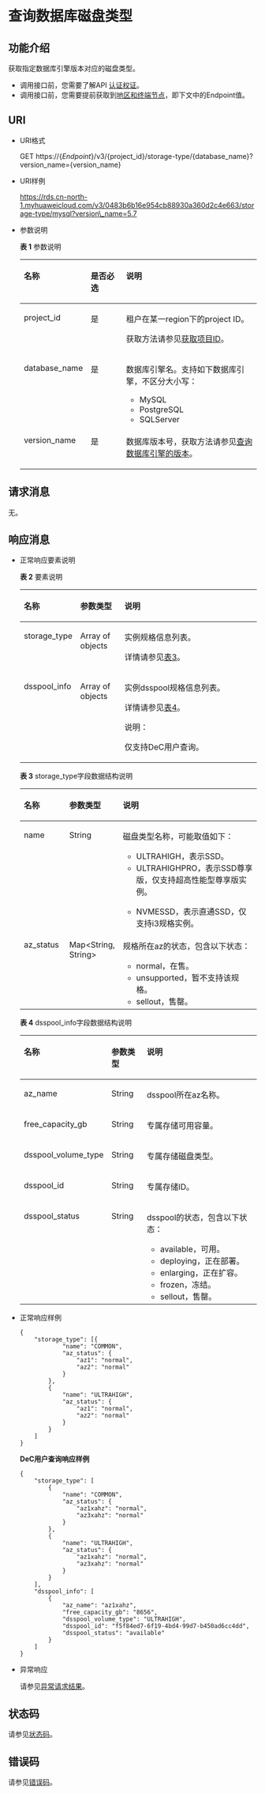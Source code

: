 # 查询数据库磁盘类型<a name="rds_04_0002"></a>

## 功能介绍<a name="section4850156117316"></a>

获取指定数据库引擎版本对应的磁盘类型。

-   调用接口前，您需要了解API  [认证权证](认证鉴权.md)。
-   调用接口前，您需要提前获取到[地区和终端节点](http://developer.huaweicloud.com/endpoint)，即下文中的Endpoint值。

## URI<a name="section28961517113719"></a>

-   URI格式

    GET https://\{_Endpoint_\}/v3/\{project\_id\}/storage-type/\{database\_name\}?version\_name=\{version\_name\}

-   URI样例

    https://rds.cn-north-1.myhuaweicloud.com/v3/0483b6b16e954cb88930a360d2c4e663/storage-type/mysql?version\_name=5.7


-   参数说明

    **表 1**  参数说明

    <a name="table4657088"></a>
    <table><thead align="left"><tr id="row60083059"><th class="cellrowborder" valign="top" width="20.979999999999997%" id="mcps1.2.4.1.1"><p id="p34889605"><a name="p34889605"></a><a name="p34889605"></a>名称</p>
    </th>
    <th class="cellrowborder" valign="top" width="16.55%" id="mcps1.2.4.1.2"><p id="p7485743"><a name="p7485743"></a><a name="p7485743"></a>是否必选</p>
    </th>
    <th class="cellrowborder" valign="top" width="62.470000000000006%" id="mcps1.2.4.1.3"><p id="p2365466"><a name="p2365466"></a><a name="p2365466"></a>说明</p>
    </th>
    </tr>
    </thead>
    <tbody><tr id="row57385070"><td class="cellrowborder" valign="top" width="20.979999999999997%" headers="mcps1.2.4.1.1 "><p id="p17679057"><a name="p17679057"></a><a name="p17679057"></a>project_id</p>
    </td>
    <td class="cellrowborder" valign="top" width="16.55%" headers="mcps1.2.4.1.2 "><p id="p22717550"><a name="p22717550"></a><a name="p22717550"></a>是</p>
    </td>
    <td class="cellrowborder" valign="top" width="62.470000000000006%" headers="mcps1.2.4.1.3 "><p id="p28182251"><a name="p28182251"></a><a name="p28182251"></a>租户在某一region下的project ID。</p>
    <p id="p181691757183820"><a name="p181691757183820"></a><a name="p181691757183820"></a>获取方法请参见<a href="获取项目ID.md">获取项目ID</a>。</p>
    </td>
    </tr>
    <tr id="row2864326155157"><td class="cellrowborder" valign="top" width="20.979999999999997%" headers="mcps1.2.4.1.1 "><p id="p41557789155220"><a name="p41557789155220"></a><a name="p41557789155220"></a>database_name</p>
    </td>
    <td class="cellrowborder" valign="top" width="16.55%" headers="mcps1.2.4.1.2 "><p id="p10737742155220"><a name="p10737742155220"></a><a name="p10737742155220"></a>是</p>
    </td>
    <td class="cellrowborder" valign="top" width="62.470000000000006%" headers="mcps1.2.4.1.3 "><p id="p64450739155220"><a name="p64450739155220"></a><a name="p64450739155220"></a>数据库引擎名。支持如下数据库引擎，不区分大小写：</p>
    <a name="ul924933143511"></a><a name="ul924933143511"></a><ul id="ul924933143511"><li>MySQL</li><li>PostgreSQL</li><li>SQLServer</li></ul>
    </td>
    </tr>
    <tr id="row4161445171"><td class="cellrowborder" valign="top" width="20.979999999999997%" headers="mcps1.2.4.1.1 "><p id="p516110417170"><a name="p516110417170"></a><a name="p516110417170"></a>version_name</p>
    </td>
    <td class="cellrowborder" valign="top" width="16.55%" headers="mcps1.2.4.1.2 "><p id="p116114111716"><a name="p116114111716"></a><a name="p116114111716"></a>是</p>
    </td>
    <td class="cellrowborder" valign="top" width="62.470000000000006%" headers="mcps1.2.4.1.3 "><p id="p31610414179"><a name="p31610414179"></a><a name="p31610414179"></a>数据库版本号，获取方法请参见<a href="查询数据库引擎的版本.md">查询数据库引擎的版本</a>。</p>
    </td>
    </tr>
    </tbody>
    </table>


## 请求消息<a name="section36474591"></a>

无。

## 响应消息<a name="section59835867"></a>

-   正常响应要素说明

    **表 2**  要素说明

    <a name="table29752153"></a>
    <table><thead align="left"><tr id="row62070345"><th class="cellrowborder" valign="top" width="19.35%" id="mcps1.2.4.1.1"><p id="p61642077"><a name="p61642077"></a><a name="p61642077"></a>名称</p>
    </th>
    <th class="cellrowborder" valign="top" width="19.03%" id="mcps1.2.4.1.2"><p id="p26952341"><a name="p26952341"></a><a name="p26952341"></a>参数类型</p>
    </th>
    <th class="cellrowborder" valign="top" width="61.62%" id="mcps1.2.4.1.3"><p id="p35656026"><a name="p35656026"></a><a name="p35656026"></a>说明</p>
    </th>
    </tr>
    </thead>
    <tbody><tr id="row2456979"><td class="cellrowborder" valign="top" width="19.35%" headers="mcps1.2.4.1.1 "><p id="p64797609"><a name="p64797609"></a><a name="p64797609"></a>storage_type</p>
    </td>
    <td class="cellrowborder" valign="top" width="19.03%" headers="mcps1.2.4.1.2 "><p id="p158510360232"><a name="p158510360232"></a><a name="p158510360232"></a>Array of objects</p>
    </td>
    <td class="cellrowborder" valign="top" width="61.62%" headers="mcps1.2.4.1.3 "><p id="p22140377"><a name="p22140377"></a><a name="p22140377"></a>实例规格信息列表。</p>
    <p id="p16922658102215"><a name="p16922658102215"></a><a name="p16922658102215"></a>详情请参见<a href="#table66531170">表3</a>。</p>
    </td>
    </tr>
    <tr id="row7292122523418"><td class="cellrowborder" valign="top" width="19.35%" headers="mcps1.2.4.1.1 "><p id="p2083563717347"><a name="p2083563717347"></a><a name="p2083563717347"></a>dsspool_info</p>
    </td>
    <td class="cellrowborder" valign="top" width="19.03%" headers="mcps1.2.4.1.2 "><p id="p083643763418"><a name="p083643763418"></a><a name="p083643763418"></a>Array of objects</p>
    </td>
    <td class="cellrowborder" valign="top" width="61.62%" headers="mcps1.2.4.1.3 "><p id="p183633713413"><a name="p183633713413"></a><a name="p183633713413"></a>实例dsspool规格信息列表。</p>
    <p id="p1836183743417"><a name="p1836183743417"></a><a name="p1836183743417"></a>详情请参见<a href="#table1513533533518">表4</a>。</p>
    <div class="note" id="note12258135143915"><a name="note12258135143915"></a><a name="note12258135143915"></a><span class="notetitle"> 说明： </span><div class="notebody"><p id="p1575424953620"><a name="p1575424953620"></a><a name="p1575424953620"></a>仅支持DeC用户查询。</p>
    </div></div>
    </td>
    </tr>
    </tbody>
    </table>

    **表 3**  storage\_type字段数据结构说明

    <a name="table66531170"></a>
    <table><thead align="left"><tr id="row12984378"><th class="cellrowborder" valign="top" width="19.63%" id="mcps1.2.4.1.1"><p id="p45101667"><a name="p45101667"></a><a name="p45101667"></a>名称</p>
    </th>
    <th class="cellrowborder" valign="top" width="12.33%" id="mcps1.2.4.1.2"><p id="p29356372"><a name="p29356372"></a><a name="p29356372"></a>参数类型</p>
    </th>
    <th class="cellrowborder" valign="top" width="68.04%" id="mcps1.2.4.1.3"><p id="p29055926"><a name="p29055926"></a><a name="p29055926"></a>说明</p>
    </th>
    </tr>
    </thead>
    <tbody><tr id="row4719792"><td class="cellrowborder" valign="top" width="19.63%" headers="mcps1.2.4.1.1 "><p id="p95609428242"><a name="p95609428242"></a><a name="p95609428242"></a>name</p>
    </td>
    <td class="cellrowborder" valign="top" width="12.33%" headers="mcps1.2.4.1.2 "><p id="p29373839"><a name="p29373839"></a><a name="p29373839"></a>String</p>
    </td>
    <td class="cellrowborder" valign="top" width="68.04%" headers="mcps1.2.4.1.3 "><p id="p18543132117445"><a name="p18543132117445"></a><a name="p18543132117445"></a>磁盘类型名称，可能取值如下：</p>
    <a name="ul7711857141311"></a><a name="ul7711857141311"></a><ul id="ul7711857141311"><li>ULTRAHIGH，表示SSD。</li><li>ULTRAHIGHPRO，表示SSD尊享版，仅支持超高性能型尊享版实例。</li></ul>
    <a name="ul254372174411"></a><a name="ul254372174411"></a><ul id="ul254372174411"><li>NVMESSD，表示直通SSD，仅支持i3规格实例。</li></ul>
    </td>
    </tr>
    <tr id="row13887256172319"><td class="cellrowborder" valign="top" width="19.63%" headers="mcps1.2.4.1.1 "><p id="p722175112411"><a name="p722175112411"></a><a name="p722175112411"></a>az_status</p>
    </td>
    <td class="cellrowborder" valign="top" width="12.33%" headers="mcps1.2.4.1.2 "><p id="p12213514242"><a name="p12213514242"></a><a name="p12213514242"></a>Map&lt;String, String&gt;</p>
    </td>
    <td class="cellrowborder" valign="top" width="68.04%" headers="mcps1.2.4.1.3 "><p id="p172295182411"><a name="p172295182411"></a><a name="p172295182411"></a>规格所在az的状态，包含以下状态：</p>
    <a name="ul192219516243"></a><a name="ul192219516243"></a><ul id="ul192219516243"><li>normal，在售。</li><li>unsupported，暂不支持该规格。</li><li>sellout，售罄。</li></ul>
    </td>
    </tr>
    </tbody>
    </table>

    **表 4**  dsspool\_info字段数据结构说明

    <a name="table1513533533518"></a>
    <table><thead align="left"><tr id="row13135203513512"><th class="cellrowborder" valign="top" width="25.742574257425744%" id="mcps1.2.4.1.1"><p id="p72831026368"><a name="p72831026368"></a><a name="p72831026368"></a>名称</p>
    </th>
    <th class="cellrowborder" valign="top" width="16.06160616061606%" id="mcps1.2.4.1.2"><p id="p1628314243614"><a name="p1628314243614"></a><a name="p1628314243614"></a>参数类型</p>
    </th>
    <th class="cellrowborder" valign="top" width="58.1958195819582%" id="mcps1.2.4.1.3"><p id="p428313213364"><a name="p428313213364"></a><a name="p428313213364"></a>说明</p>
    </th>
    </tr>
    </thead>
    <tbody><tr id="row16136153518355"><td class="cellrowborder" valign="top" width="25.742574257425744%" headers="mcps1.2.4.1.1 "><p id="p1475410495362"><a name="p1475410495362"></a><a name="p1475410495362"></a>az_name</p>
    </td>
    <td class="cellrowborder" valign="top" width="16.06160616061606%" headers="mcps1.2.4.1.2 "><p id="p128034493362"><a name="p128034493362"></a><a name="p128034493362"></a>String</p>
    </td>
    <td class="cellrowborder" valign="top" width="58.1958195819582%" headers="mcps1.2.4.1.3 "><p id="p13754184943610"><a name="p13754184943610"></a><a name="p13754184943610"></a>dsspool所在az名称。</p>
    </td>
    </tr>
    <tr id="row1713611354357"><td class="cellrowborder" valign="top" width="25.742574257425744%" headers="mcps1.2.4.1.1 "><p id="p4755149133611"><a name="p4755149133611"></a><a name="p4755149133611"></a>free_capacity_gb</p>
    </td>
    <td class="cellrowborder" valign="top" width="16.06160616061606%" headers="mcps1.2.4.1.2 "><p id="p14755949103619"><a name="p14755949103619"></a><a name="p14755949103619"></a>String</p>
    </td>
    <td class="cellrowborder" valign="top" width="58.1958195819582%" headers="mcps1.2.4.1.3 "><p id="p575574913613"><a name="p575574913613"></a><a name="p575574913613"></a>专属存储可用容量。</p>
    </td>
    </tr>
    <tr id="row1913623511351"><td class="cellrowborder" valign="top" width="25.742574257425744%" headers="mcps1.2.4.1.1 "><p id="p1775514993614"><a name="p1775514993614"></a><a name="p1775514993614"></a>dsspool_volume_type</p>
    </td>
    <td class="cellrowborder" valign="top" width="16.06160616061606%" headers="mcps1.2.4.1.2 "><p id="p147550496362"><a name="p147550496362"></a><a name="p147550496362"></a>String</p>
    </td>
    <td class="cellrowborder" valign="top" width="58.1958195819582%" headers="mcps1.2.4.1.3 "><p id="p4755749143620"><a name="p4755749143620"></a><a name="p4755749143620"></a>专属存储磁盘类型。</p>
    </td>
    </tr>
    <tr id="row1713763512356"><td class="cellrowborder" valign="top" width="25.742574257425744%" headers="mcps1.2.4.1.1 "><p id="p167559494368"><a name="p167559494368"></a><a name="p167559494368"></a>dsspool_id</p>
    </td>
    <td class="cellrowborder" valign="top" width="16.06160616061606%" headers="mcps1.2.4.1.2 "><p id="p19755154943616"><a name="p19755154943616"></a><a name="p19755154943616"></a>String</p>
    </td>
    <td class="cellrowborder" valign="top" width="58.1958195819582%" headers="mcps1.2.4.1.3 "><p id="p5756134914364"><a name="p5756134914364"></a><a name="p5756134914364"></a>专属存储ID。</p>
    </td>
    </tr>
    <tr id="row1620217327364"><td class="cellrowborder" valign="top" width="25.742574257425744%" headers="mcps1.2.4.1.1 "><p id="p1375664963619"><a name="p1375664963619"></a><a name="p1375664963619"></a>dsspool_status</p>
    </td>
    <td class="cellrowborder" valign="top" width="16.06160616061606%" headers="mcps1.2.4.1.2 "><p id="p47560493369"><a name="p47560493369"></a><a name="p47560493369"></a>String</p>
    </td>
    <td class="cellrowborder" valign="top" width="58.1958195819582%" headers="mcps1.2.4.1.3 "><p id="p2097612533813"><a name="p2097612533813"></a><a name="p2097612533813"></a>dsspool的状态，包含以下状态：</p>
    <a name="ul1933727123820"></a><a name="ul1933727123820"></a><ul id="ul1933727123820"><li>available，可用。</li><li>deploying，正在部署。</li><li>enlarging，正在扩容。</li><li>frozen，冻结。</li><li>sellout，售罄。</li></ul>
    </td>
    </tr>
    </tbody>
    </table>


-   正常响应样例

    ```
    {
    	"storage_type": [{
    			"name": "COMMON",
    			"az_status": {
    				"az1": "normal",
    				"az2": "normal"
    			}
    		},
    		{
    			"name": "ULTRAHIGH",
    			"az_status": {
    				"az1": "normal",
    				"az2": "normal"
    			}
    		}
    	]
    }
    ```

    **DeC用户查询响应样例**

    ```
    {
    	"storage_type": [
    		{
    			"name": "COMMON",
    			"az_status": {
    				"az1xahz": "normal",
    				"az3xahz": "normal"
    			}
    		},
    		{
    			"name": "ULTRAHIGH",
    			"az_status": {
    				"az1xahz": "normal",
    				"az3xahz": "normal"
    			}
    		}
    	],
    	"dsspool_info": [
    		{
    			"az_name": "az1xahz",
    			"free_capacity_gb": "8656",
    			"dsspool_volume_type": "ULTRAHIGH",
    			"dsspool_id": "f5f84ed7-6f19-4bd4-99d7-b450ad6cc4dd",
    			"dsspool_status": "available"
    		}
    	]
    }
    ```

-   异常响应

    请参见[异常请求结果](异常请求结果.md)。


## 状态码<a name="section4778540915440"></a>

请参见[状态码](状态码.md)。

## 错误码<a name="section946032144017"></a>

请参见[错误码](错误码.md)。

